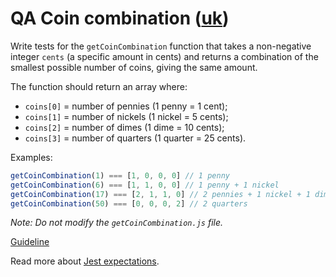 # QA Coin combination ([uk](readme.uk.md))

Write tests for the `getCoinCombination` function that takes a non-negative integer
`cents` (a specific amount in cents) and returns a combination of the smallest
possible number of coins, giving the same amount.

The function should return an array where:

- `coins[0]` = number of pennies (1 penny = 1 cent);
- `coins[1]` = number of nickels (1 nickel = 5 cents);
- `coins[2]` = number of dimes (1 dime = 10 cents);
- `coins[3]` = number of quarters (1 quarter = 25 cents).

Examples:

```js
getCoinCombination(1) === [1, 0, 0, 0] // 1 penny
getCoinCombination(6) === [1, 1, 0, 0] // 1 penny + 1 nickel
getCoinCombination(17) === [2, 1, 1, 0] // 2 pennies + 1 nickel + 1 dime
getCoinCombination(50) === [0, 0, 0, 2] // 2 quarters
```

_Note: Do not modify the `getCoinCombination.js` file._

[Guideline](https://github.com/mate-academy/js_task-guideline/blob/master/README.md)

Read more about [Jest expectations](https://jestjs.io/uk/docs/expect).
